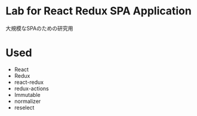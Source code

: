 # Lab for React Redux SPA Application

大規模なSPAのための研究用

# Used
- React
- Redux
- react-redux
- redux-actions
- Immutable
- normalizer
- reselect

